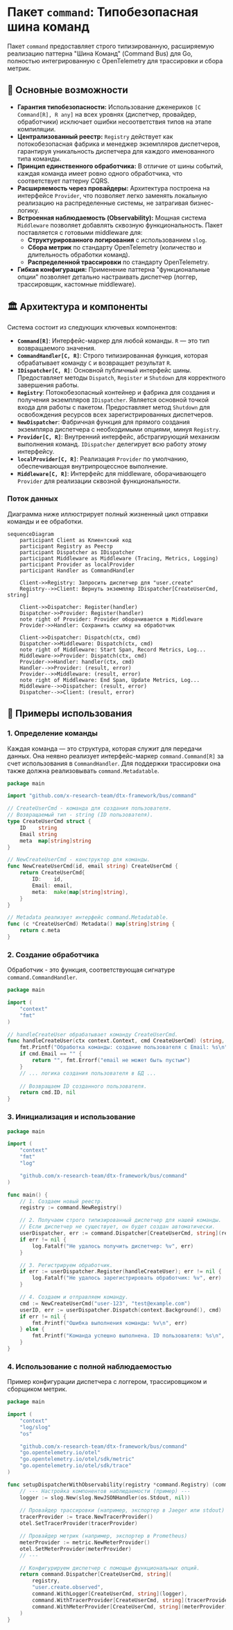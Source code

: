# Пакет `command`: Типобезопасная шина команд

Пакет `command` предоставляет строго типизированную, расширяемую реализацию паттерна "Шина Команд" (Command Bus) для Go, полностью интегрированную с OpenTelemetry для трассировки и сбора метрик.

## 🚀 Основные возможности

- **Гарантия типобезопасности:** Использование дженериков `[C Command[R], R any]` на всех уровнях (диспетчер, провайдер, обработчики) исключает ошибки несоответствия типов на этапе компиляции.
- **Централизованный реестр:** `Registry` действует как потокобезопасная фабрика и менеджер экземпляров диспетчеров, гарантируя уникальность диспетчера для каждого именованного типа команды.
- **Принцип единственного обработчика:** В отличие от шины событий, каждая команда имеет ровно одного обработчика, что соответствует паттерну CQRS.
- **Расширяемость через провайдеры:** Архитектура построена на интерфейсе `Provider`, что позволяет легко заменять локальную реализацию на распределенные системы, не затрагивая бизнес-логику.
- **Встроенная наблюдаемость (Observability):** Мощная система `Middleware` позволяет добавлять сквозную функциональность. Пакет поставляется с готовыми middleware для:
    - **Структурированного логирования** с использованием `slog`.
    - **Сбора метрик** по стандарту OpenTelemetry (количество и длительность обработки команд).
    - **Распределенной трассировки** по стандарту OpenTelemetry.
- **Гибкая конфигурация:** Применение паттерна "функциональные опции" позволяет детально настраивать диспетчер (логгер, трассировщик, кастомные middleware).

## 🏛️ Архитектура и компоненты

Система состоит из следующих ключевых компонентов:

- **`Command[R]`**: Интерфейс-маркер для любой команды. `R` — это тип возвращаемого значения.
- **`CommandHandler[C, R]`**: Строго типизированная функция, которая обрабатывает команду `C` и возвращает результат `R`.
- **`IDispatcher[C, R]`**: Основной публичный интерфейс шины. Предоставляет методы `Dispatch`, `Register` и `Shutdown` для корректного завершения работы.
- **`Registry`**: Потокобезопасный контейнер и фабрика для создания и получения экземпляров `IDispatcher`. Является основной точкой входа для работы с пакетом. Предоставляет метод `Shutdown` для освобождения ресурсов всех зарегистрированных диспетчеров.
- **`NewDispatcher`**: Фабричная функция для прямого создания экземпляра диспетчера с необходимыми опциями, минуя `Registry`.
- **`Provider[C, R]`**: Внутренний интерфейс, абстрагирующий механизм выполнения команд. `IDispatcher` делегирует всю работу этому интерфейсу.
- **`localProvider[C, R]`**: Реализация `Provider` по умолчанию, обеспечивающая внутрипроцессное выполнение.
- **`Middleware[C, R]`**: Интерфейс для middleware, оборачивающего `Provider` для реализации сквозной функциональности.

### Поток данных

Диаграмма ниже иллюстрирует полный жизненный цикл отправки команды и ее обработки.

```mermaid
sequenceDiagram
    participant Client as Клиентский код
    participant Registry as Реестр
    participant Dispatcher as IDispatcher
    participant Middleware as Middleware (Tracing, Metrics, Logging)
    participant Provider as localProvider
    participant Handler as CommandHandler

    Client->>Registry: Запросить диспетчер для "user.create"
    Registry-->>Client: Вернуть экземпляр IDispatcher[CreateUserCmd, string]

    Client->>Dispatcher: Register(handler)
    Dispatcher->>Provider: Register(handler)
    note right of Provider: Provider оборачивается в Middleware
    Provider->>Handler: Сохранить ссылку на обработчик

    Client->>Dispatcher: Dispatch(ctx, cmd)
    Dispatcher->>Middleware: Dispatch(ctx, cmd)
    note right of Middleware: Start Span, Record Metrics, Log...
    Middleware->>Provider: Dispatch(ctx, cmd)
    Provider->>Handler: handler(ctx, cmd)
    Handler-->>Provider: (result, error)
    Provider-->>Middleware: (result, error)
    note right of Middleware: End Span, Update Metrics, Log...
    Middleware-->>Dispatcher: (result, error)
    Dispatcher-->>Client: (result, error)
```

## 📖 Примеры использования

### 1. Определение команды

Каждая команда — это структура, которая служит для передачи данных. Она неявно реализует интерфейс-маркер `command.Command[R]` за счет использования в `CommandHandler`. Для поддержки трассировки она также должна реализовывать `command.Metadatable`.

```go
package main

import "github.com/x-research-team/dtx-framework/bus/command"

// CreateUserCmd - команда для создания пользователя.
// Возвращаемый тип - string (ID пользователя).
type CreateUserCmd struct {
	ID    string
	Email string
	meta  map[string]string
}

// NewCreateUserCmd - конструктор для команды.
func NewCreateUserCmd(id, email string) CreateUserCmd {
	return CreateUserCmd{
		ID:    id,
		Email: email,
		meta:  make(map[string]string),
	}
}

// Metadata реализует интерфейс command.Metadatable.
func (c *CreateUserCmd) Metadata() map[string]string {
	return c.meta
}
```

### 2. Создание обработчика

Обработчик - это функция, соответствующая сигнатуре `command.CommandHandler`.

```go
package main

import (
	"context"
	"fmt"
)

// handleCreateUser обрабатывает команду CreateUserCmd.
func handleCreateUser(ctx context.Context, cmd CreateUserCmd) (string, error) {
	fmt.Printf("Обработка команды: создание пользователя с Email: %s\n", cmd.Email)
	if cmd.Email == "" {
		return "", fmt.Errorf("email не может быть пустым")
	}
	// ... логика создания пользователя в БД ...
	
	// Возвращаем ID созданного пользователя.
	return cmd.ID, nil
}
```

### 3. Инициализация и использование

```go
package main

import (
	"context"
	"fmt"
	"log"

	"github.com/x-research-team/dtx-framework/bus/command"
)

func main() {
	// 1. Создаем новый реестр.
	registry := command.NewRegistry()

	// 2. Получаем строго типизированный диспетчер для нашей команды.
	// Если диспетчер не существует, он будет создан автоматически.
	userDispatcher, err := command.Dispatcher[CreateUserCmd, string](registry, "user.create")
	if err != nil {
		log.Fatalf("Не удалось получить диспетчер: %v", err)
	}

	// 3. Регистрируем обработчик.
	if err := userDispatcher.Register(handleCreateUser); err != nil {
		log.Fatalf("Не удалось зарегистрировать обработчик: %v", err)
	}

	// 4. Создаем и отправляем команду.
	cmd := NewCreateUserCmd("user-123", "test@example.com")
	userID, err := userDispatcher.Dispatch(context.Background(), cmd)
	if err != nil {
		fmt.Printf("Ошибка выполнения команды: %v\n", err)
	} else {
		fmt.Printf("Команда успешно выполнена. ID пользователя: %s\n", userID)
	}
}
```

### 4. Использование с полной наблюдаемостью

Пример конфигурации диспетчера с логгером, трассировщиком и сборщиком метрик.

```go
package main

import (
	"context"
	"log/slog"
	"os"

	"github.com/x-research-team/dtx-framework/bus/command"
	"go.opentelemetry.io/otel"
	"go.opentelemetry.io/otel/sdk/metric"
	"go.opentelemetry.io/otel/sdk/trace"
)

func setupDispatcherWithObservability(registry *command.Registry) (command.IDispatcher[CreateUserCmd, string], error) {
	// --- Настройка компонентов наблюдаемости (пример) ---
	logger := slog.New(slog.NewJSONHandler(os.Stdout, nil))
	
	// Провайдер трассировки (например, экспортер в Jaeger или stdout)
	tracerProvider := trace.NewTracerProvider()
	otel.SetTracerProvider(tracerProvider)

	// Провайдер метрик (например, экспортер в Prometheus)
	meterProvider := metric.NewMeterProvider()
	otel.SetMeterProvider(meterProvider)
	// ---

	// Конфигурируем диспетчер с помощью функциональных опций.
	return command.Dispatcher[CreateUserCmd, string](
		registry,
		"user.create.observed",
		command.WithLogger[CreateUserCmd, string](logger),
		command.WithTracerProvider[CreateUserCmd, string](tracerProvider),
		command.WithMeterProvider[CreateUserCmd, string](meterProvider),
	)
}